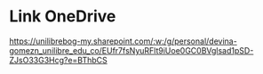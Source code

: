 # Link OneDrive
https://unilibrebog-my.sharepoint.com/:w:/g/personal/devina-gomezn_unilibre_edu_co/EUfr7fsNyuRFlt9iUoe0GC0BVglsad1pSD-ZJsO33G3Hcg?e=BThbCS
